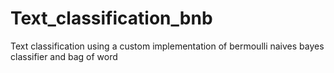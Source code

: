 # Text_classification_bnb
Text classification using a custom implementation of bermoulli naives bayes classifier and bag of word
